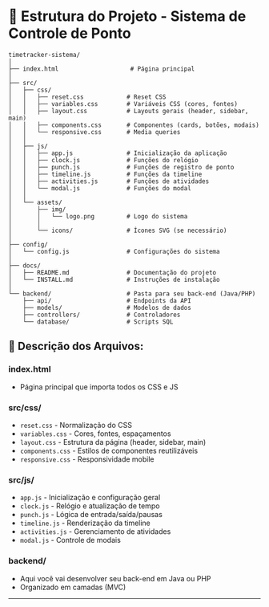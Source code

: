 # 📁 Estrutura do Projeto - Sistema de Controle de Ponto

```
timetracker-sistema/
│
├── index.html                    # Página principal
│
├── src/
│   ├── css/
│   │   ├── reset.css            # Reset CSS
│   │   ├── variables.css        # Variáveis CSS (cores, fontes)
│   │   ├── layout.css           # Layouts gerais (header, sidebar, main)
│   │   ├── components.css       # Componentes (cards, botões, modais)
│   │   └── responsive.css       # Media queries
│   │
│   ├── js/
│   │   ├── app.js               # Inicialização da aplicação
│   │   ├── clock.js             # Funções do relógio
│   │   ├── punch.js             # Funções de registro de ponto
│   │   ├── timeline.js          # Funções da timeline
│   │   ├── activities.js        # Funções de atividades
│   │   └── modal.js             # Funções do modal
│   │
│   └── assets/
│       ├── img/
│       │   └── logo.png         # Logo do sistema
│       │
│       └── icons/               # Ícones SVG (se necessário)
│
├── config/
│   └── config.js                # Configurações do sistema
│
├── docs/
│   ├── README.md                # Documentação do projeto
│   └── INSTALL.md               # Instruções de instalação
│
└── backend/                     # Pasta para seu back-end (Java/PHP)
    ├── api/                     # Endpoints da API
    ├── models/                  # Modelos de dados
    ├── controllers/             # Controladores
    └── database/                # Scripts SQL
```

## 📝 Descrição dos Arquivos:

### **index.html**
- Página principal que importa todos os CSS e JS

### **src/css/**
- `reset.css` - Normalização do CSS
- `variables.css` - Cores, fontes, espaçamentos
- `layout.css` - Estrutura da página (header, sidebar, main)
- `components.css` - Estilos de componentes reutilizáveis
- `responsive.css` - Responsividade mobile

### **src/js/**
- `app.js` - Inicialização e configuração geral
- `clock.js` - Relógio e atualização de tempo
- `punch.js` - Lógica de entrada/saída/pausas
- `timeline.js` - Renderização da timeline
- `activities.js` - Gerenciamento de atividades
- `modal.js` - Controle de modais

### **backend/**
- Aqui você vai desenvolver seu back-end em Java ou PHP
- Organizado em camadas (MVC)

---
